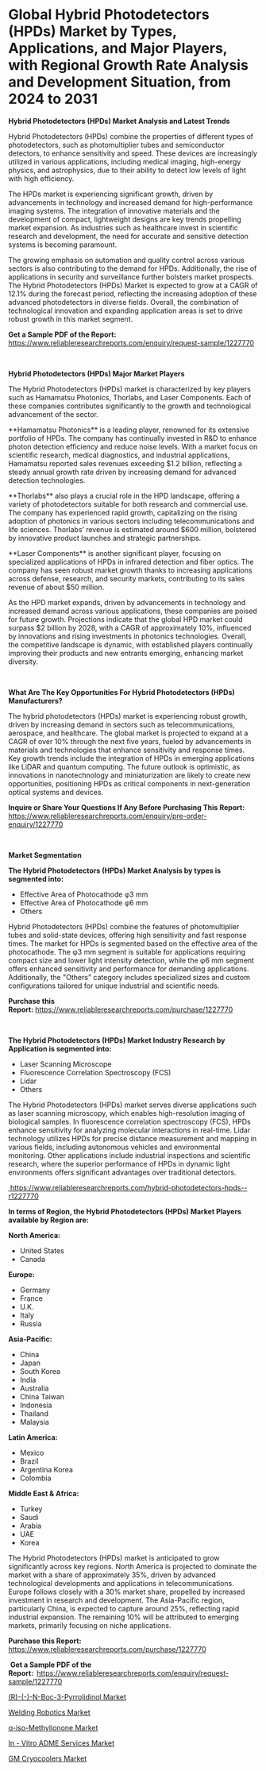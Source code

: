 <p><h1>Global Hybrid Photodetectors (HPDs) Market by Types, Applications, and Major Players, with Regional Growth Rate Analysis and Development Situation, from 2024 to 2031</h1></p><p><strong>Hybrid Photodetectors (HPDs) Market Analysis and Latest Trends</strong></p>
<p><p>Hybrid Photodetectors (HPDs) combine the properties of different types of photodetectors, such as photomultiplier tubes and semiconductor detectors, to enhance sensitivity and speed. These devices are increasingly utilized in various applications, including medical imaging, high-energy physics, and astrophysics, due to their ability to detect low levels of light with high efficiency.</p><p>The HPDs market is experiencing significant growth, driven by advancements in technology and increased demand for high-performance imaging systems. The integration of innovative materials and the development of compact, lightweight designs are key trends propelling market expansion. As industries such as healthcare invest in scientific research and development, the need for accurate and sensitive detection systems is becoming paramount.</p><p>The growing emphasis on automation and quality control across various sectors is also contributing to the demand for HPDs. Additionally, the rise of applications in security and surveillance further bolsters market prospects. The Hybrid Photodetectors (HPDs) Market is expected to grow at a CAGR of 12.1% during the forecast period, reflecting the increasing adoption of these advanced photodetectors in diverse fields. Overall, the combination of technological innovation and expanding application areas is set to drive robust growth in this market segment.</p></p>
<p><strong>Get a Sample PDF of the Report:&nbsp;</strong> <a href="https://www.reliableresearchreports.com/enquiry/request-sample/1227770?utm_campaign=37&utm_medium=2&utm_source=Github&utm_content=ia&utm_term=29122024&utm_id=hybrid-photodetectors-hpds">https://www.reliableresearchreports.com/enquiry/request-sample/1227770</a></p>
<p>&nbsp;</p>
<p><strong>Hybrid Photodetectors (HPDs) Major Market Players</strong></p>
<p><p>The Hybrid Photodetectors (HPDs) market is characterized by key players such as Hamamatsu Photonics, Thorlabs, and Laser Components. Each of these companies contributes significantly to the growth and technological advancement of the sector.</p><p>**Hamamatsu Photonics** is a leading player, renowned for its extensive portfolio of HPDs. The company has continually invested in R&D to enhance photon detection efficiency and reduce noise levels. With a market focus on scientific research, medical diagnostics, and industrial applications, Hamamatsu reported sales revenues exceeding $1.2 billion, reflecting a steady annual growth rate driven by increasing demand for advanced detection technologies.</p><p>**Thorlabs** also plays a crucial role in the HPD landscape, offering a variety of photodetectors suitable for both research and commercial use. The company has experienced rapid growth, capitalizing on the rising adoption of photonics in various sectors including telecommunications and life sciences. Thorlabs’ revenue is estimated around $600 million, bolstered by innovative product launches and strategic partnerships.</p><p>**Laser Components** is another significant player, focusing on specialized applications of HPDs in infrared detection and fiber optics. The company has seen robust market growth thanks to increasing applications across defense, research, and security markets, contributing to its sales revenue of about $50 million. </p><p>As the HPD market expands, driven by advancements in technology and increased demand across various applications, these companies are poised for future growth. Projections indicate that the global HPD market could surpass $2 billion by 2028, with a CAGR of approximately 10%, influenced by innovations and rising investments in photonics technologies. Overall, the competitive landscape is dynamic, with established players continually improving their products and new entrants emerging, enhancing market diversity.</p></p>
<p>&nbsp;</p>
<p><strong>What Are The Key Opportunities For Hybrid Photodetectors (HPDs) Manufacturers?</strong></p>
<p><p>The hybrid photodetectors (HPDs) market is experiencing robust growth, driven by increasing demand in sectors such as telecommunications, aerospace, and healthcare. The global market is projected to expand at a CAGR of over 10% through the next five years, fueled by advancements in materials and technologies that enhance sensitivity and response times. Key growth trends include the integration of HPDs in emerging applications like LiDAR and quantum computing. The future outlook is optimistic, as innovations in nanotechnology and miniaturization are likely to create new opportunities, positioning HPDs as critical components in next-generation optical systems and devices.</p></p>
<p><strong>Inquire or Share Your Questions If Any Before Purchasing This Report:</strong> <a href="https://www.reliableresearchreports.com/enquiry/pre-order-enquiry/1227770?utm_campaign=37&utm_medium=2&utm_source=Github&utm_content=ia&utm_term=29122024&utm_id=hybrid-photodetectors-hpds">https://www.reliableresearchreports.com/enquiry/pre-order-enquiry/1227770</a></p>
<p>&nbsp;</p>
<p><strong>Market Segmentation</strong></p>
<p><strong>The Hybrid Photodetectors (HPDs) Market Analysis by types is segmented into:</strong></p>
<p><ul><li>Effective Area of ​​Photocathode φ3 mm</li><li>Effective Area of ​​Photocathode φ6 mm</li><li>Others</li></ul></p>
<p><p>Hybrid Photodetectors (HPDs) combine the features of photomultiplier tubes and solid-state devices, offering high sensitivity and fast response times. The market for HPDs is segmented based on the effective area of the photocathode. The φ3 mm segment is suitable for applications requiring compact size and lower light intensity detection, while the φ6 mm segment offers enhanced sensitivity and performance for demanding applications. Additionally, the "Others" category includes specialized sizes and custom configurations tailored for unique industrial and scientific needs.</p></p>
<p><strong>Purchase this Report:&nbsp;</strong><a href="https://www.reliableresearchreports.com/purchase/1227770?utm_campaign=37&utm_medium=2&utm_source=Github&utm_content=ia&utm_term=29122024&utm_id=hybrid-photodetectors-hpds">https://www.reliableresearchreports.com/purchase/1227770</a></p>
<p>&nbsp;</p>
<p><strong>The Hybrid Photodetectors (HPDs) Market Industry Research by Application is segmented into:</strong></p>
<p><ul><li>Laser Scanning Microscope</li><li>Fluorescence Correlation Spectroscopy (FCS)</li><li>Lidar</li><li>Others</li></ul></p>
<p><p>The Hybrid Photodetectors (HPDs) market serves diverse applications such as laser scanning microscopy, which enables high-resolution imaging of biological samples. In fluorescence correlation spectroscopy (FCS), HPDs enhance sensitivity for analyzing molecular interactions in real-time. Lidar technology utilizes HPDs for precise distance measurement and mapping in various fields, including autonomous vehicles and environmental monitoring. Other applications include industrial inspections and scientific research, where the superior performance of HPDs in dynamic light environments offers significant advantages over traditional detectors.</p></p>
<p><a href="https://www.reliableresearchreports.com/hybrid-photodetectors-hpds--r1227770?utm_campaign=37&utm_medium=2&utm_source=Github&utm_content=ia&utm_term=29122024&utm_id=hybrid-photodetectors-hpds">&nbsp;https://www.reliableresearchreports.com/hybrid-photodetectors-hpds--r1227770</a></p>
<p><strong>In terms of Region, the Hybrid Photodetectors (HPDs) Market Players available by Region are:</strong></p>
<p>
    <p> <strong> North America: </strong>
        <ul>
            <li>United States</li>
            <li>Canada</li>
        </ul>
        </p> 
    <p> <strong> Europe: </strong>
        <ul>
            <li>Germany</li>
            <li>France</li>
            <li>U.K.</li>
            <li>Italy</li>
            <li>Russia</li>
        </ul>
        </p> 
    <p> <strong> Asia-Pacific: </strong>
        <ul>
            <li>China</li>
            <li>Japan</li>
            <li>South Korea</li>
            <li>India</li>
            <li>Australia</li>
            <li>China Taiwan</li>
            <li>Indonesia</li>
            <li>Thailand</li>
            <li>Malaysia</li>
        </ul>
        </p> 
    <p> <strong> Latin America: </strong>
        <ul>
            <li>Mexico</li>
            <li>Brazil</li>
            <li>Argentina Korea</li>
            <li>Colombia</li>
        </ul>
        </p> 
    <p> <strong> Middle East & Africa: </strong>
        <ul>
            <li>Turkey</li>
            <li>Saudi</li>
            <li>Arabia</li>
            <li>UAE</li>
            <li>Korea</li>
        </ul>
    </p>
    </p>
<p><p>The Hybrid Photodetectors (HPDs) market is anticipated to grow significantly across key regions. North America is projected to dominate the market with a share of approximately 35%, driven by advanced technological developments and applications in telecommunications. Europe follows closely with a 30% market share, propelled by increased investment in research and development. The Asia-Pacific region, particularly China, is expected to capture around 25%, reflecting rapid industrial expansion. The remaining 10% will be attributed to emerging markets, primarily focusing on niche applications.</p></p>
<p><strong>Purchase this Report: </strong><a href="https://www.reliableresearchreports.com/purchase/1227770?utm_campaign=37&utm_medium=2&utm_source=Github&utm_content=ia&utm_term=29122024&utm_id=hybrid-photodetectors-hpds">https://www.reliableresearchreports.com/purchase/1227770</a></p>
<p>&nbsp;<strong>Get a Sample PDF of the Report:&nbsp;&nbsp;</strong><a href="https://www.reliableresearchreports.com/enquiry/request-sample/1227770?utm_campaign=37&utm_medium=2&utm_source=Github&utm_content=ia&utm_term=29122024&utm_id=hybrid-photodetectors-hpds">https://www.reliableresearchreports.com/enquiry/request-sample/1227770</a></p>
<p><strong></strong></p>
<p><p><a href="https://github.com/AngelaWalsh696/Market-Research-Report-List-1/blob/main/r-n-boc-3-pyrrolidinol-market.md?utm_campaign=37&utm_medium=2&utm_source=Github&utm_content=ia&utm_term=29122024&utm_id=hybrid-photodetectors-hpds">(R)-(-)-N-Boc-3-Pyrrolidinol Market</a></p><p><a href="https://github.com/cheryjhonson/Market-Research-Report-List-1/blob/main/welding-robotics-market.md?utm_campaign=37&utm_medium=2&utm_source=Github&utm_content=ia&utm_term=29122024&utm_id=hybrid-photodetectors-hpds">Welding Robotics Market</a></p><p><a href="https://github.com/SanjidaKhan901/Market-Research-Report-List-1/blob/main/a-iso-methylionone-market.md?utm_campaign=37&utm_medium=2&utm_source=Github&utm_content=ia&utm_term=29122024&utm_id=hybrid-photodetectors-hpds">α-iso-Methylionone Market</a></p><p><a href="https://github.com/tamvrosiya/Market-Research-Report-List-6/blob/main/in-vitro-adme-services-market.md?utm_campaign=37&utm_medium=2&utm_source=Github&utm_content=ia&utm_term=29122024&utm_id=hybrid-photodetectors-hpds">In - Vitro ADME Services Market</a></p><p><a href="https://github.com/dierdrecrichton210/Market-Research-Report-List-1/blob/main/gm-cryocoolers-market.md?utm_campaign=37&utm_medium=2&utm_source=Github&utm_content=ia&utm_term=29122024&utm_id=hybrid-photodetectors-hpds">GM Cryocoolers Market</a></p></p>
